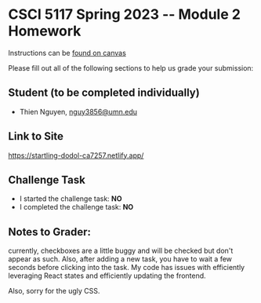 # CSCI 5117 Spring 2023 -- Module 2 Homework


Instructions can be [found on canvas](https://canvas.umn.edu/courses/355584/pages/homework-2)

Please fill out all of the following sections to help us grade your submission:

## Student (to be completed individually)

* Thien Nguyen, nguy3856@umn.edu

## Link to Site

https://startling-dodol-ca7257.netlify.app/

## Challenge Task

* I started the challenge task: **NO**
* I completed the challenge task: **NO**

## Notes to Grader: 
currently, checkboxes are a little buggy and will be checked but don't appear as such. Also, after adding a new task, you have to wait a few seconds before clicking into the task. My code has issues with efficiently leveraging React states and efficiently updating the frontend.

Also, sorry for the ugly CSS. 

